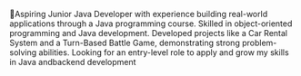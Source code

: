 👋Aspiring Junior Java Developer with experience building real-world applications through a Java programming course. Skilled in object-oriented programming and Java development. Developed projects like a Car Rental System and a Turn-Based Battle Game, demonstrating strong problem-solving abilities. Looking for an entry-level role to apply and grow my skills in Java andbackend development
